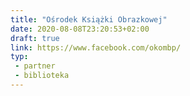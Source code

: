 ```yaml
---
title: "Ośrodek Książki Obrazkowej"
date: 2020-08-08T23:20:53+02:00
draft: true
link: https://www.facebook.com/okombp/
typ:
 - partner
 - biblioteka
---
```

